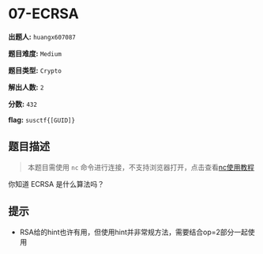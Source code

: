 
# 07-ECRSA

**出题人:** `huangx607087`

**题目难度:** `Medium`

**题目类型:** `Crypto`

**解出人数:** `2`

**分数:** `432`

**flag:** `susctf{[GUID]}`

## 题目描述

> 本题目需使用 `nc` 命令进行连接，不支持浏览器打开，点击查看[nc使用教程](https://ctf.xidian.edu.cn/wiki/13)

你知道 ECRSA 是什么算法吗？


## 提示

- RSA给的hint也许有用，但使用hint并非常规方法，需要结合op=2部分一起使用

            